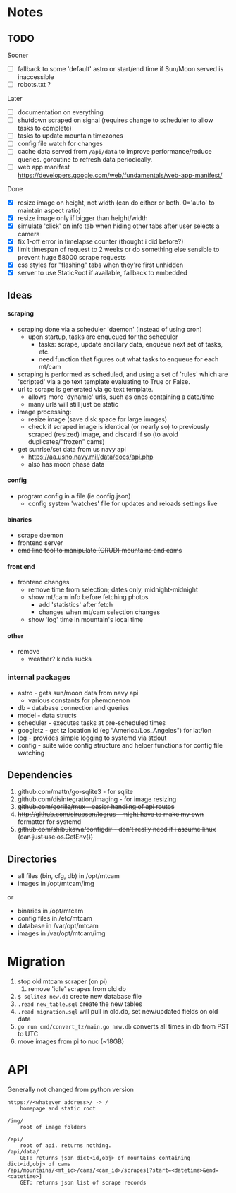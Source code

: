 # Notes

## TODO

Sooner
- [ ] fallback to some 'default' astro or start/end time if Sun/Moon served is inaccessible
- [ ] robots.txt ?

Later
- [ ] documentation on everything
- [ ] shutdown scraped on signal (requires change to scheduler to allow tasks to complete)
- [ ] tasks to update mountain timezones
- [ ] config file watch for changes
- [ ] cache data served from `/api/data` to improve performance/reduce queries. goroutine to refresh data periodically.
- [ ] web app manifest https://developers.google.com/web/fundamentals/web-app-manifest/

Done
- [x] resize image on height, not width (can do either or both. 0='auto' to maintain aspect ratio)
- [X] resize image only if bigger than height/width
- [x] simulate 'click' on info tab when hiding other tabs after user selects a camera
- [x] fix 1-off error in timelapse counter (thought i did before?)
- [x] limit timespan of request to 2 weeks or do something else sensible to prevent huge 58000 scrape requests
- [x] css styles for "flashing" tabs when they're first unhidden
- [x] server to use StaticRoot if available, fallback to embedded

## Ideas

#### scraping
- scraping done via a scheduler 'daemon' (instead of using cron)
    - upon startup, tasks are enqueued for the scheduler
        - tasks: scrape, update ancillary data, enqueue next set of tasks, etc.
        - need function that figures out what tasks to enqueue for each mt/cam
- scraping is performed as scheduled, and using a set of 'rules' which are
    'scripted' via a go text template evaluating to True or False.
- url to scrape is generated via go text template.
    - allows more 'dynamic' urls, such as ones containing a date/time
    - many urls will still just be static
- image processing:
    - resize image (save disk space for large images)
    - check if scraped image is identical (or nearly so) to previously scraped (resized)
        image, and discard if so (to avoid duplicates/"frozen" cams)
- get sunrise/set data from us navy api
    - https://aa.usno.navy.mil/data/docs/api.php
    - also has moon phase data

#### config
- program config in a file (ie config.json)
    - config system 'watches' file for updates and reloads settings live

#### binaries
- scrape daemon
- frontend server
- ~~cmd line tool to manipulate (CRUD) mountains and cams~~

#### front end
- frontend changes
    - remove time from selection; dates only, midnight-midnight
    - show mt/cam info before fetching photos
        - add 'statistics' after fetch
        - changes when mt/cam selection changes
    - show 'log' time in mountain's local time

#### other
- remove
    - weather? kinda sucks

### internal packages
- astro - gets sun/moon data from navy api
    - various constants for phemonenon
- db - database connection and queries
- model - data structs
- scheduler - executes tasks at pre-scheduled times
- googletz - get tz location id (eg "America/Los_Angeles") for lat/lon
- log - provides simple logging to systemd via stdout
- config - suite wide config structure and helper functions for config file watching

## Dependencies
1. github.com/mattn/go-sqlite3 - for sqlite
1. github.com/disintegration/imaging - for image resizing
1. ~~github.com/gorilla/mux - easier handling of api routes~~
1. ~~http://github.com/sirupsen/logrus - might have to make my own formatter for systemd~~
1. ~~github.com/shibukawa/configdir - don't really need if i assume linux (can just use os.GetEnv())~~

## Directories
- all files (bin, cfg, db) in /opt/mtcam
- images in /opt/mtcam/img

or

- binaries in /opt/mtcam
- config files in /etc/mtcam
- database in /var/opt/mtcam
- images in /var/opt/mtcam/img

# Migration
1. stop old mtcam scraper (on pi)
    1. remove 'idle' scrapes from old db
2. `$ sqlite3 new.db` create new database file
3. `.read new_table.sql` create the new tables
4. `.read migration.sql`  will pull in old.db, set new/updated fields on old data
5. `go run cmd/convert_tz/main.go new.db`  converts all times in db from PST to UTC
6. move images from pi to nuc (~18GB)

# API
Generally not changed from python version

    https://<whatever address>/ -> /
        homepage and static root

    /img/
        root of image folders

    /api/
        root of api. returns nothing.
    /api/data/
        GET: returns json dict<id,obj> of mountains containing dict<id,obj> of cams
    /api/mountains/<mt_id>/cams/<cam_id>/scrapes[?start=<datetime>&end=<datetime>]
        GET: returns json list of scrape records
